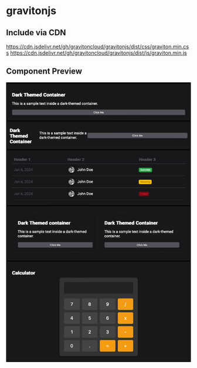# gravitonjs

## Include via CDN
https://cdn.jsdelivr.net/gh/gravitoncloud/gravitonjs/dist/css/graviton.min.css
https://cdn.jsdelivr.net/gh/gravitoncloud/gravitonjs/dist/js/graviton.min.js

## Component Preview
![preview](./imgs/preview.png?raw=true)
